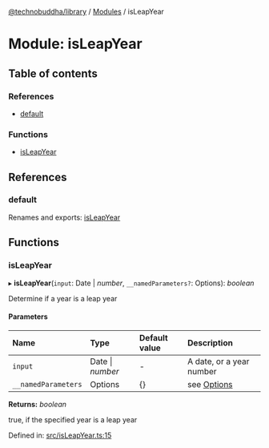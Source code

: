 [@technobuddha/library](../..) / [Modules](../Modules.md) / isLeapYear

# Module: isLeapYear

## Table of contents

### References

- [default](isleapyear.md#default)

### Functions

- [isLeapYear](isleapyear.md#isleapyear)

## References

### default

Renames and exports: [isLeapYear](isleapyear.md#isleapyear)

## Functions

### isLeapYear

▸ **isLeapYear**(`input`: Date \| *number*, `__namedParameters?`: Options): *boolean*

Determine if a year is a leap year

#### Parameters

| Name | Type | Default value | Description |
| :------ | :------ | :------ | :------ |
| `input` | Date \| *number* | - | A date, or a year number |
| `__namedParameters` | Options | {} | see [Options](almostequals.md#options) |

**Returns:** *boolean*

true, if the specified year is a leap year

Defined in: [src/isLeapYear.ts:15](../../src/isLeapYear.ts#L15)
